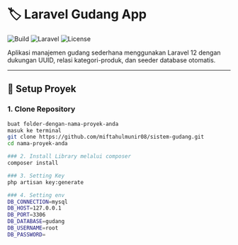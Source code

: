 # 🏷️ Laravel Gudang App

![Build](https://img.shields.io/github/actions/workflow/status/username/nama-proyek/laravel.yml?branch=main)
![Laravel](https://img.shields.io/badge/Laravel-12.x-red.svg)
![License](https://img.shields.io/github/license/username/nama-proyek)

Aplikasi manajemen gudang sederhana menggunakan Laravel 12 dengan dukungan UUID, relasi kategori-produk, dan seeder database otomatis.

---

## 🚀 Setup Proyek

### 1. Clone Repository

```bash
buat folder-dengan-nama-proyek-anda
masuk ke terminal
git clone https://github.com/miftahulmunir08/sistem-gudang.git
cd nama-proyek-anda

### 2. Install Library melalui composer
composer install

### 3. Setting Key
php artisan key:generate

### 4. Setting env
DB_CONNECTION=mysql
DB_HOST=127.0.0.1
DB_PORT=3306
DB_DATABASE=gudang
DB_USERNAME=root
DB_PASSWORD=